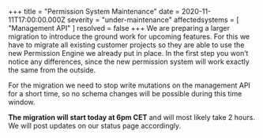 +++
title = "Permission System Maintenance"
date = 2020-11-11T17:00:00.000Z
severity = "under-maintenance"
affectedsystems = [
  "Management API"
]
resolved = false
+++
We are preparing a larger migration to introduce the ground work for upcoming features. For this we have to migrate all existing customer projects so they are able to use the new Permission Engine we already put in place. In the first step you won’t notice any differences, since the new permission system will work exactly the same from the outside. 

For the migration we need to stop write mutations on the management API for a short time, so no schema changes will be possible during this time window. 

**The migration will start today at 6pm CET** and will most likely take 2 hours. We will post updates on our status page accordingly.